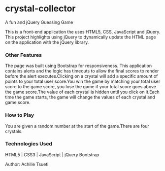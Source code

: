 # crystal-collector

A fun and jQuery Guessing Game

This is a front-end application the uses HTML5, CSS, JavaScript and jQuery. This project highlights using jQuery to dynamically update the HTML page on the application with the jQuery library.

### Other Features

The page was built using Bootstrap for responsiveness.
This application contains alerts and the logic has timeouts to allow the final scores to render before the alert executes.Clicking on a crystal will add a specific amount of points to your total user score.You win the game by matching your total user score to the game score, you lose the game if your total score goes above the game score.The value of each crystal is hidden until you click on it.Each time the game starts, the game will change the values of each crystal and game score.

### How to Play

You are given a random number at the start of the game.There are four crystals.

### Technologies Used

HTML5 | CSS3 | JavaScript | jQuery
Bootstrap

Author: Achille Tsueti
